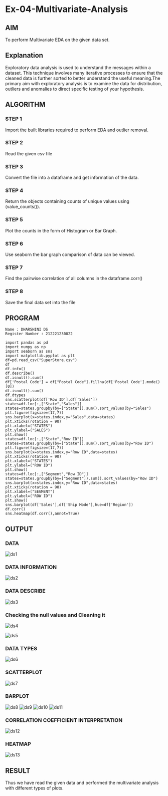 # Ex-04-Multivariate-Analysis

## AIM
To perform Multivariate EDA on the given data set.

## Explanation
Exploratory data analysis is used to understand the messages within a dataset. This technique involves many iterative processes to ensure that the cleaned data is further sorted to better understand the useful meaning.The primary aim with exploratory analysis is to examine the data for distribution, outliers and anomalies to direct specific testing of your hypothesis.

## ALGORITHM

### STEP 1
Import the built libraries required to perform EDA and outlier removal.

### STEP 2
Read the given csv file

### STEP 3
Convert the file into a dataframe and get information of the data.

### STEP 4
Return the objects containing counts of unique values using (value_counts()).

### STEP 5
Plot the counts in the form of Histogram or Bar Graph.

### STEP 6
Use seaborn the bar graph comparison of data can be viewed.

### STEP 7
Find the pairwise correlation of all columns in the dataframe.corr()

### STEP 8
Save the final data set into the file

## PROGRAM
```
Name : DHARSHINI DS
Register Number : 212221230022

import pandas as pd
import numpy as np
import seaborn as sns
import matplotlib.pyplot as plt
df=pd.read_csv("SuperStore.csv")
df
df.info()
df.describe()
df.isnull().sum()
df['Postal Code'] = df["Postal Code"].fillna(df['Postal Code'].mode()[0])
df.isnull().sum()
df.dtypes
sns.scatterplot(df['Row ID'],df['Sales'])
states=df.loc[:,["State","Sales"]]
states=states.groupby(by=["State"]).sum().sort_values(by="Sales")
plt.figure(figsize=(17,7))
sns.barplot(x=states.index,y="Sales",data=states)
plt.xticks(rotation = 90)
plt.xlabel=("STATES")
plt.ylabel=("SALES")
plt.show()
states=df.loc[:,["State","Row ID"]]
states=states.groupby(by=["State"]).sum().sort_values(by="Row ID")
plt.figure(figsize=(17,7))
sns.barplot(x=states.index,y="Row ID",data=states)
plt.xticks(rotation = 90)
plt.xlabel=("STATES")
plt.ylabel=("ROW ID")
plt.show()
states=df.loc[:,["Segment","Row ID"]]
states=states.groupby(by=["Segment"]).sum().sort_values(by="Row ID")
sns.barplot(x=states.index,y="Row ID",data=states)
plt.xticks(rotation = 90)
plt.xlabel=("SEGMENT")
plt.ylabel=("ROW ID")
plt.show()
sns.barplot(df['Sales'],df['Ship Mode'],hue=df['Region'])
df.corr()
sns.heatmap(df.corr(),annot=True)
```
## OUTPUT

### DATA
![ds1](https://user-images.githubusercontent.com/93427345/192081855-93a0a135-2e83-426c-bf0b-9a5cee4417ea.PNG)

### DATA INFORMATION
![ds2](https://user-images.githubusercontent.com/93427345/192081863-502f4e6f-dbc0-43ac-a56a-b67cdfdeaacf.PNG)

### DATA DESCRIBE
![ds3](https://user-images.githubusercontent.com/93427345/192081866-1eaf8f71-77c1-4d44-9fbd-badc5eb54976.PNG)

### Checking the null values and Cleaning it
![ds4](https://user-images.githubusercontent.com/93427345/192081868-bb1c6a2b-c388-4297-8f9d-062a9a6382fa.PNG)

![ds5](https://user-images.githubusercontent.com/93427345/192081870-5a17f340-ca8e-4f27-9d52-00c8c5b6f0b0.PNG)

### DATA TYPES
![ds6](https://user-images.githubusercontent.com/93427345/192081875-cd5f61b7-a6e7-4b7d-a747-dc97b19dea7a.PNG)

### SCATTERPLOT
![ds7](https://user-images.githubusercontent.com/93427345/192081882-1b088cb0-ee09-4334-8fa6-77464adbf84a.PNG)

### BARPLOT
![ds8](https://user-images.githubusercontent.com/93427345/192081890-828a4d08-bdce-4c45-b4cc-902510b8e335.PNG)
![ds9](https://user-images.githubusercontent.com/93427345/192081895-94ab27ad-2785-4f74-b928-efb3244f4f07.PNG)
![ds10](https://user-images.githubusercontent.com/93427345/192081899-53b88f37-48b0-4e53-9f2c-8ad7cc70fc20.PNG)
![ds11](https://user-images.githubusercontent.com/93427345/192081915-7ed8001c-8c90-46a6-a7d9-d94d5c680e5d.PNG)

### CORRELATION COEFFICIENT INTERPRETATION
![ds12](https://user-images.githubusercontent.com/93427345/192081924-97ec7304-77c5-48d0-be48-1c62862c7cef.PNG)

### HEATMAP
![ds13](https://user-images.githubusercontent.com/93427345/192081930-9ee4f96a-9dad-47e3-be5a-7560aae588e1.PNG)

## RESULT
Thus we have read the given data and performed the multivariate analysis with different types of
plots.
